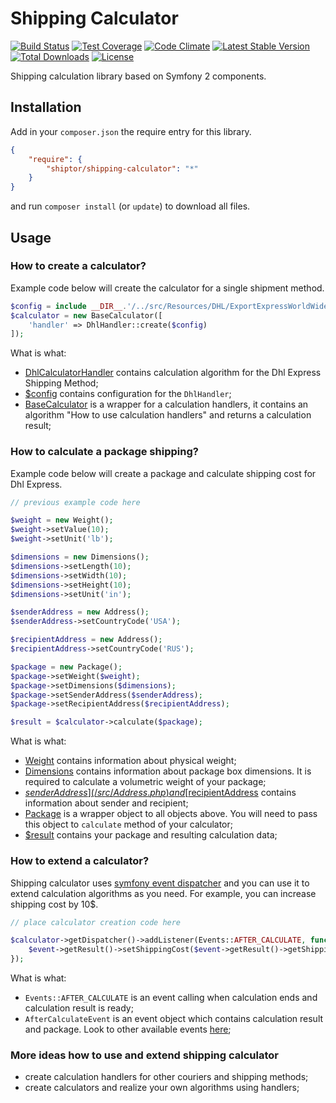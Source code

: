 # Shipping Calculator

[![Build Status](https://travis-ci.org/esteit/shipping-calculator.svg?branch=master)](https://travis-ci.org/esteit/shipping-calculator)
[![Test Coverage](https://codeclimate.com/github/esteit/shipping-calculator/badges/coverage.svg)](https://codeclimate.com/github/esteit/shipping-calculator/coverage)
[![Code Climate](https://codeclimate.com/github/esteit/shipping-calculator/badges/gpa.svg)](https://codeclimate.com/github/esteit/shipping-calculator)
[![Latest Stable Version](https://poser.pugx.org/shiptor/shipping-calculator/v/stable)](https://packagist.org/packages/shiptor/shipping-calculator)
[![Total Downloads](https://poser.pugx.org/shiptor/shipping-calculator/downloads)](https://packagist.org/packages/shiptor/shipping-calculator)
[![License](https://poser.pugx.org/shiptor/shipping-calculator/license)](https://packagist.org/packages/shiptor/shipping-calculator)

Shipping calculation library based on Symfony 2 components.

## Installation

Add in your ```composer.json``` the require entry for this library.
```json
{
    "require": {
        "shiptor/shipping-calculator": "*"
    }
}
```
and run ```composer install``` (or ```update```) to download all files.

## Usage

### How to create a calculator?

Example code below will create the calculator for a single shipment method.

```php
$config = include __DIR__.'/../src/Resources/DHL/ExportExpressWorldWide/tariff_2015_08_25_usa.php';
$calculator = new BaseCalculator([
    'handler' => DhlHandler::create($config)
]);
```

What is what:
- [DhlCalculatorHandler](/src/Calculator/BaseCalculator.php) contains calculation algorithm for the Dhl Express Shipping Method;
- [$config](/src/Resources/DHL/ExportExpressWorldWide/tariff_2015_08_25_usa.php) contains configuration for the `DhlHandler`;
- [BaseCalculator](/src/Calculator/BaseCalculator.php) is a wrapper for a calculation handlers, it contains an algorithm "How to use calculation handlers" and returns a calculation result;

### How to calculate a package shipping?

Example code below will create a package and calculate shipping cost for Dhl Express.

```php
// previous example code here

$weight = new Weight();
$weight->setValue(10);
$weight->setUnit('lb');

$dimensions = new Dimensions();
$dimensions->setLength(10);
$dimensions->setWidth(10);
$dimensions->setHeight(10);
$dimensions->setUnit('in');

$senderAddress = new Address();
$senderAddress->setCountryCode('USA');

$recipientAddress = new Address();
$recipientAddress->setCountryCode('RUS');

$package = new Package();
$package->setWeight($weight);
$package->setDimensions($dimensions);
$package->setSenderAddress($senderAddress);
$package->setRecipientAddress($recipientAddress);

$result = $calculator->calculate($package);
```

What is what:
- [Weight](/src/Weight.php) contains information about physical weight;
- [Dimensions](/src/Dimensions.php) contains information about package box dimensions. It is required to calculate a volumetric weight of your package;
- [$senderAddress](/src/Address.php) and [$recipientAddress](/src/Address.php) contains information about sender and recipient;
- [Package](/src/Package.php) is a wrapper object to all objects above. You will need to pass this object to `calculate` method of your calculator;
- [$result](/src/Result.php) contains your package and resulting calculation data;


### How to extend a calculator?

Shipping calculator uses [symfony event dispatcher](https://github.com/symfony/event-dispatcher) and you can use it to extend calculation algorithms as you need. For example, you can increase shipping cost by 10$.

```php
// place calculator creation code here

$calculator->getDispatcher()->addListener(Events::AFTER_CALCULATE, function (AfterCalculateEvent $event) {
    $event->getResult()->setShippingCost($event->getResult()->getShippingCost() + 10);
});
```

What is what:
- `Events::AFTER_CALCULATE` is an event calling when calculation ends and calculation result is ready;
- `AfterCalculateEvent` is an event object which contains calculation result and package. Look to other available events [here](/src/Event);

### More ideas how to use and extend shipping calculator

- create calculation handlers for other couriers and shipping methods;
- create calculators and realize your own algorithms using handlers;
